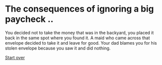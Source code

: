 # The consequences of ignoring a big paycheck ..

You decided not to take the money that was in the backyard, you placed it back in the same spot where you found it. A maid who came across that envelope decided to take it and leave for good. Your dad blames you for his stolen envelope because you saw it and did nothing.

[Start over](../woke-up/woke-up.md)

